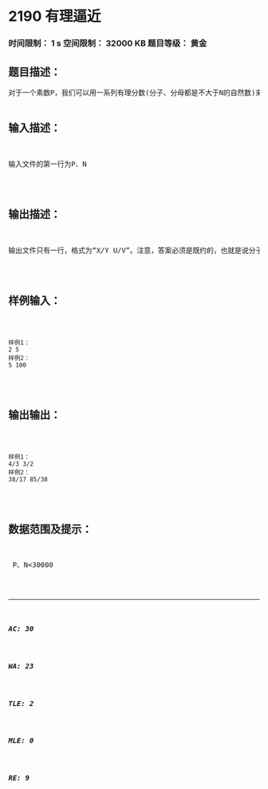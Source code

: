 # 2190 有理逼近   
### 时间限制： 1 s     空间限制： 32000 KB     题目等级： 黄金  
## 题目描述：  

<pre>
对于一个素数P，我们可以用一系列有理分数(分子、分母都是不大于N的自然数)来逼近sqrt(p)，例如P=2，N=5的时候：1/1<5/4<4/3<sqrt(2)<3/2<5/3<2/1。  
任　务　：  
给定P、N（N>sqrt(p)），求X、Y、U、V，使x/y<sqrt(p)<u/v且x/y与sqrt(p)之间、sqrt(p)与u/v之间都不能再插入满足题意的有理分数。
</pre>
  
  
## 输入描述：  

<pre>
输入文件的第一行为P、N
</pre>
  
  
## 输出描述：  

<pre>
输出文件只有一行，格式为“X/Y U/V”。注意，答案必须是既约的，也就是说分子、分母的最大公约数必须等于1。
</pre>
  
  
## 样例输入：  

<pre><code>
样例1：  
2 5  
样例2：  
5 100
</code></pre>
  
  
## 输出输出：  

<pre><code>
样例1：  
4/3 3/2
样例2：  
38/17 85/38
</code></pre>
  
  
## 数据范围及提示：  

<pre>
 P、N<30000
</pre>
  
  
***  

##### AC: 30  
##### WA: 23  
##### TLE: 2  
##### MLE: 0  
##### RE: 9  
